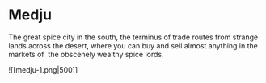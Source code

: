 # Medju

The great spice city in the south, the terminus of trade routes from strange lands across the desert, where you can buy and sell almost anything in the markets of  the obscenely wealthy spice lords.

![[medju-1.png|500]]